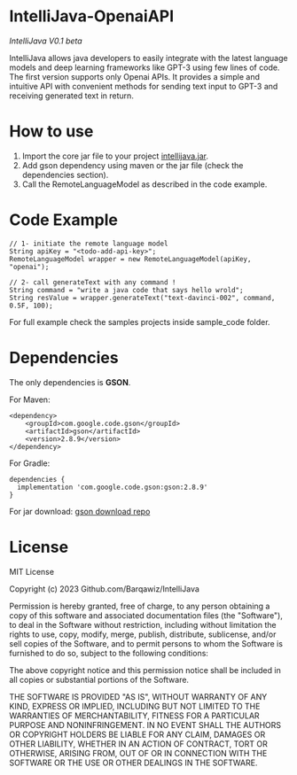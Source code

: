 # IntelliJava-OpenaiAPI
*IntelliJava V0.1 beta*

IntelliJava allows java developers to easily integrate with the latest language models and deep learning frameworks like GPT-3 using few lines of code.
The first version supports only Openai APIs. It provides a simple and intuitive API with convenient methods for sending text input to GPT-3 and receiving generated text in return.

# How to use
1. Import the core jar file to your project [intellijava.jar](https://insta-answer-public.s3.amazonaws.com/opensource/IntelliJava/version0.1/com.intellijava.core-0.1-SNAPSHOT.jar).
2. Add gson dependency using maven or the jar file (check the dependencies section).
3. Call the RemoteLanguageModel as described in the code example.

# Code Example
```
// 1- initiate the remote language model 
String apiKey = "<todo-add-api-key>";
RemoteLanguageModel wrapper = new RemoteLanguageModel(apiKey, "openai");

// 2- call generateText with any command !
String command = "write a java code that says hello wrold";
String resValue = wrapper.generateText("text-davinci-002", command, 0.5F, 100);
```
For full example check the samples projects inside sample_code folder.

# Dependencies 
The only dependencies is **GSON**.

For Maven:
```
<dependency>
    <groupId>com.google.code.gson</groupId>
    <artifactId>gson</artifactId>
    <version>2.8.9</version>
</dependency>
```

For Gradle:
```
dependencies {
  implementation 'com.google.code.gson:gson:2.8.9'
}
```

For jar download:
[gson download repo](https://search.maven.org/artifact/com.google.code.gson/gson/2.8.9/jar)

# License

MIT License

Copyright (c) 2023 Github.com/Barqawiz/IntelliJava

Permission is hereby granted, free of charge, to any person obtaining a copy
of this software and associated documentation files (the "Software"), to deal
in the Software without restriction, including without limitation the rights
to use, copy, modify, merge, publish, distribute, sublicense, and/or sell
copies of the Software, and to permit persons to whom the Software is
furnished to do so, subject to the following conditions:

The above copyright notice and this permission notice shall be included in all
copies or substantial portions of the Software.

THE SOFTWARE IS PROVIDED "AS IS", WITHOUT WARRANTY OF ANY KIND, EXPRESS OR
IMPLIED, INCLUDING BUT NOT LIMITED TO THE WARRANTIES OF MERCHANTABILITY,
FITNESS FOR A PARTICULAR PURPOSE AND NONINFRINGEMENT. IN NO EVENT SHALL THE
AUTHORS OR COPYRIGHT HOLDERS BE LIABLE FOR ANY CLAIM, DAMAGES OR OTHER
LIABILITY, WHETHER IN AN ACTION OF CONTRACT, TORT OR OTHERWISE, ARISING FROM,
OUT OF OR IN CONNECTION WITH THE SOFTWARE OR THE USE OR OTHER DEALINGS IN THE
SOFTWARE.
